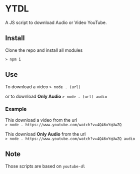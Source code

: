 # YTDL

A JS script to download Audio or Video YouTube.

## Install

Clone the repo and install all modules

`> npm i`

## Use

To download a video
`> node . (url)`

or to download **Only Audio**
`> node . (url) audio`

### Example

This download a video from the url  
`> node . https://www.youtube.com/watch?v=4Q46xYqUwZQ`

This download **Only Audio** from the url  
`> node . https://www.youtube.com/watch?v=4Q46xYqUwZQ audio`

## Note

Those scripts are based on `youtube-dl`
